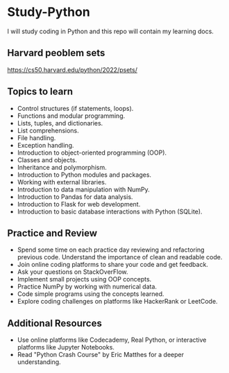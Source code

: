 # Study-Python
I will study coding in Python and this repo will contain my learning docs.

## Harvard peoblem sets
https://cs50.harvard.edu/python/2022/psets/

## Topics to learn

- Control structures (if statements, loops).
- Functions and modular programming.
- Lists, tuples, and dictionaries.
- List comprehensions.
- File handling.
- Exception handling.
- Introduction to object-oriented programming (OOP).
- Classes and objects.
- Inheritance and polymorphism.
- Introduction to Python modules and packages.
- Working with external libraries.
- Introduction to data manipulation with NumPy.
- Introduction to Pandas for data analysis.
- Introduction to Flask for web development.
- Introduction to basic database interactions with Python (SQLite).

## Practice and Review
- Spend some time on each practice day reviewing and refactoring previous code. Understand the importance of clean and readable code.
- Join online coding platforms to share your code and get feedback.
- Ask your questions on StackOverFlow.
- Implement small projects using OOP concepts.
- Practice NumPy by working with numerical data.
- Code simple programs using the concepts learned.
- Explore coding challenges on platforms like HackerRank or LeetCode.

## Additional Resources
- Use online platforms like Codecademy, Real Python, or interactive platforms like Jupyter Notebooks.
- Read "Python Crash Course" by Eric Matthes for a deeper understanding.
